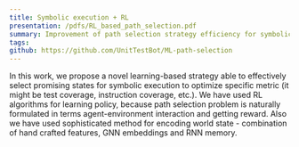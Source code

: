 ```yaml
---
title: Symbolic execution + RL
presentation: /pdfs/RL_based_path_selection.pdf
summary: Improvement of path selection strategy efficiency for symbolic execution by using Machine Learning/Reinforcement Learning
tags: 
github: https://github.com/UnitTestBot/ML-path-selection
---
```


In this work, we propose a novel learning-based strategy able to effectively select promising states for symbolic execution to optimize specific metric (it might be test coverage, instruction coverage, etc.).
We have used RL algorithms for learning policy, because path selection problem is naturally formulated in terms agent-environment interaction and getting reward. 
Also we have used sophisticated method for encoding world state - combination of hand crafted features, GNN embeddings and RNN memory.

